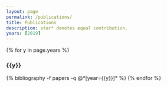```yaml
---
layout: page
permalink: /publications/
title: Publications
description: star* denotes equal contribution.
years: [2019]
---
```


{% for y in page.years %}
  <h3 class="year">{{y}}</h3>
  {% bibliography -f papers -q @*[year={{y}}]* %}
{% endfor %}
